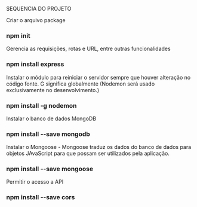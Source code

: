 SEQUENCIA DO PROJETO

Criar o arquivo package
### npm init

Gerencia as requisições, rotas e URL, entre outras funcionalidades
### npm install express

Instalar o módulo para reiniciar o servidor sempre que houver alteração no código fonte. G significa globalmente (Nodemon será usado exclusivamente no desenvolvimento.)
### npm install -g nodemon  

Instalar o banco de dados MongoDB
### npm install --save mongodb

Instalar o Mongoose - Mongoose traduz os dados do banco de dados para objetos JAvaScript para que possam ser utilizados pela aplicação.
### npm install --save mongoose

Permitir o acesso a API
### npm install --save cors
